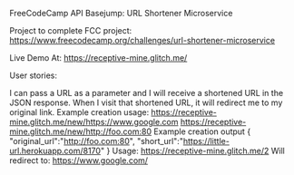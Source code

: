 FreeCodeCamp API Basejump: URL Shortener Microservice

Project to complete FCC project: https://www.freecodecamp.org/challenges/url-shortener-microservice

Live Demo At: https://receptive-mine.glitch.me/

User stories:

I can pass a URL as a parameter and I will receive a shortened URL in the JSON response.
When I visit that shortened URL, it will redirect me to my original link.
Example creation usage:
https://receptive-mine.glitch.me/new/https://www.google.com
https://receptive-mine.glitch.me/new/http://foo.com:80
Example creation output
{ "original_url":"http://foo.com:80", "short_url":"https://little-url.herokuapp.com/8170" }
Usage:
https://receptive-mine.glitch.me/2
Will redirect to:
https://www.google.com/
